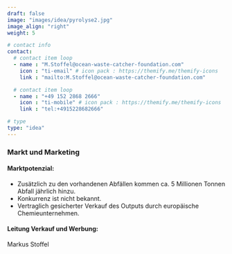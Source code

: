 ```yaml
---
draft: false
image: "images/idea/pyrolyse2.jpg"
image_align: "right"
weight: 5

# contact info
contact:
  # contact item loop
  - name : "M.Stoffel@ocean-waste-catcher-foundation.com"
    icon : "ti-email" # icon pack : https://themify.me/themify-icons
    link : "mailto:M.Stoffel@ocean-waste-catcher-foundation.com"

  # contact item loop
  - name : "+49 152 2868 2666"
    icon : "ti-mobile" # icon pack : https://themify.me/themify-icons
    link : "tel:+4915228682666"

# type
type: "idea"
---
```


### Markt und Marketing

#### Marktpotenzial:

* Zusätzlich zu den vorhandenen Abfällen kommen ca. 5 Millionen Tonnen Abfall jährlich hinzu.
* Konkurrenz ist nicht bekannt.
* Vertraglich gesicherter Verkauf des Outputs durch europäische Chemieunternehmen.

#### Leitung Verkauf und Werbung:

Markus Stoffel
